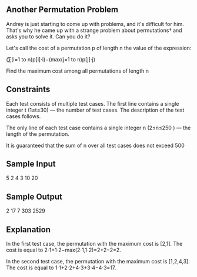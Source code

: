 ## Another Permutation Problem
Andrey is just starting to come up with problems, and it's difficult for him. That's why he came up with a strange problem about permutations†
 and asks you to solve it. Can you do it?

Let's call the cost of a permutation p
 of length n
 the value of the expression:

(∑(i=1 to n)p[i]⋅i)−(max(j=1 to n)p[j]⋅j)

Find the maximum cost among all permutations of length n

## Constraints
Each test consists of multiple test cases. The first line contains a single integer t (1≤t≤30) — the number of test cases. The description of the test cases follows.

The only line of each test case contains a single integer n (2≤n≤250
) — the length of the permutation.

It is guaranteed that the sum of n over all test cases does not exceed 500

## Sample Input
5
2
4
3
10
20

## Sample Output
2
17
7
303
2529

## Explanation
In the first test case, the permutation with the maximum cost is [2,1]. The cost is equal to 2⋅1+1⋅2−max(2⋅1,1⋅2)=2+2−2=2.

In the second test case, the permutation with the maximum cost is [1,2,4,3]. The cost is equal to 1⋅1+2⋅2+4⋅3+3⋅4−4⋅3=17.